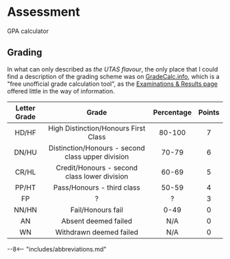 # Assessment

GPA calculator

## Grading

In what can only described as _the UTAS flavour_, the only place that I could find a description of the grading scheme was on [GradeCalc.info](https://gradecalc.info/au/tas/utas/gpa_calc.pl), which is a "free unofficial grade calculation tool", as the [Examinations & Results page](https://www.utas.edu.au/exams) offered little in the way of information.

|  Letter Grade  |  Grade  |  Percentage  |  Points  |
|  :-----:  |  :-----:  |  :-----:  |  :-----:  |
|  HD/HF  |  High Distinction/Honours First Class  |  80-100  |  7  |
|  DN/HU  |  Distinction/Honours - second class upper division  |  70-79  |  6  |
|  CR/HL  |  Credit/Honours - second class lower division  |  60-69  |  5  |
|  PP/HT  |  Pass/Honours - third class  |  50-59  |  4  |
|  FP  |  ?  |  ?  |  3  |
|  NN/HN  |  Fail/Honours fail  |  0-49  |  0  |
|  AN  |  Absent deemed failed  |  N/A  |  0  |
|  WN  |  Withdrawn deemed failed  |  N/A  |  0  |


--8<-- "includes/abbreviations.md"
